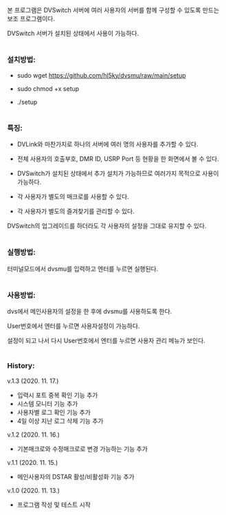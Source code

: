 본 프로그램은 DVSwitch 서버에 여러 사용자의 서버를 함께 구성할 수 있도록 만드는 보조 프로그램이다.

DVSwitch 서버가 설치된 상태에서 사용이 가능하다.
#
### 설치방법:
  - sudo wget https://github.com/hl5ky/dvsmu/raw/main/setup
  
  - sudo chmod +x setup
  
  - ./setup
#
### 특징:
  - DVLink와 마찬가지로 하나의 서버에 여러 명의 사용자를 추가할 수 있다.
  
  - 전체 사용자의 호출부호, DMR ID, USRP Port 등 현황을 한 화면에서 볼 수 있다.
  
  - DVSwitch가 설치된 상태에서 추가 설치가 가능하므로 여러가지 목적으로 사용이 가능하다.
  
  - 각 사용자가 별도의 매크로를 사용할 수 있다.
  
  - 각 사용자가 별도의 즐겨찾기를 관리할 수 있다.
  
  DVSwitch의 업그레이드를 하더라도 각 사용자의 설정을 그대로 유지할 수 있다.
#
### 실행방법:
  터미널모드에서 dvsmu를 입력하고 엔터를 누르면 실행된다.
#
### 사용방법:
  dvs에서 메인사용자의 설정을 한 후에 dvsmu를 사용하도록 한다.
  
  User번호에서 엔터를 누르면 사용자설정이 가능하다.
  
  설정이 되고 나서 다시 User번호에서 엔터를 누르면 사용자 관리 메뉴가 보인다.
#
### History:
  v.1.3 (2020. 11. 17.)
  - 입력시 포트 중복 확인 기능 추가
  - 시스템 모니터 기능 추가
  - 사용자별 로그 확인 기능 추가
  - 4일 이상 지난 로그 삭제 기능 추가
  
  v.1.2 (2020. 11. 16.)
  - 기본매크로와 수정매크로로 변경 가능하는 기능 추가
  
  v.1.1 (2020. 11. 15.)
  - 메인사용자의 DSTAR 활성/비활성화 기능 추가
  
  v.1.0 (2020. 11. 13.)
  - 프로그램 작성 및 테스트 시작
  
  
  
  
  
  

